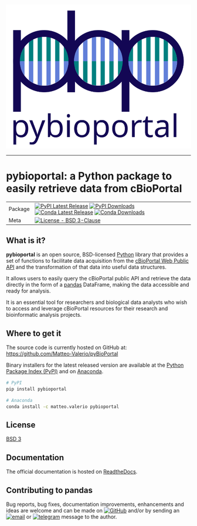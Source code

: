 <div align="center">
  <img src="https://raw.githubusercontent.com/Matteo-Valerio/pyBioPortal/master/docs/logo/pbp_light.svg"><br>
</div>

-----------------

# pybioportal: a Python package to easily retrieve data from cBioPortal

| | |
| --- | --- |
| Package | [![PyPI Latest Release](https://img.shields.io/pypi/v/pybioportal.svg)](https://pypi.org/project/pybioportal/) [![PyPI Downloads](https://img.shields.io/pypi/dm/pybioportal)](https://pypi.org/project/pybioportal/) [![Conda Latest Release](https://anaconda.org/matteo.valerio/pybioportal/badges/version.svg)](https://anaconda.org/matteo.valerio/pybioportal) [![Conda Downloads](https://img.shields.io/conda/dn/matteo.valerio/pybioportal)](https://anaconda.org/matteo.valerio/pybioportal) |
| Meta | [![License - BSD 3-Clause](https://img.shields.io/pypi/l/pybioportal.svg)](https://github.com/Matteo-Valerio/pyBioPortal/blob/master/LICENSE.txt) |


## What is it?

**pybioportal** is an open source, BSD-licensed [Python] library that provides a set of 
functions to facilitate data acquisition from the [cBioPortal Web Public API] and the transformation 
of that data into useful data structures.

It allows users to easily query the cBioPortal public API and retrieve the data directly in the form of a
[pandas] DataFrame, making the data accessible and ready for analysis.

It is an essential tool for researchers and biological data analysts who wish to access and leverage 
cBioPortal resources for their research and bioinformatic analysis projects.

[Python]: https://www.python.org/
[cBioPortal Web Public API]: https://www.cbioportal.org/api/swagger-ui/index.html
[pandas]: https://pandas.pydata.org/


## Where to get it
The source code is currently hosted on GitHub at:
https://github.com/Matteo-Valerio/pyBioPortal

Binary installers for the latest released version are available at the [Python
Package Index (PyPI)] and on [Anaconda].

[Python Package Index (PyPI)]: https://pypi.org/project/pybioportal
[Anaconda]: https://anaconda.org/matteo.valerio/pybioportal


```sh
# PyPI
pip install pybioportal
```

```sh
# Anaconda
conda install -c matteo.valerio pybioportal
```


## License
[BSD 3](LICENSE.txt)

## Documentation
The official documentation is hosted on [ReadtheDocs](https://pybioportal.readthedocs.io/en/latest/).

## Contributing to pandas
Bug reports, bug fixes, documentation improvements, enhancements and ideas are welcome and can be made 
on [![GitHub](https://img.shields.io/badge/github-blue?logo=github)](https://github.com/Matteo-Valerio/pyBioPortal) 
and/or by sending an [![email](https://img.shields.io/badge/email-red?logo=maildotru)](mailto:mv.datascientist@outlook.com) or [![telegram](https://img.shields.io/badge/telegram-gray?logo=telegram)](https://telegram.me/MatteoValerio) message to the author.
